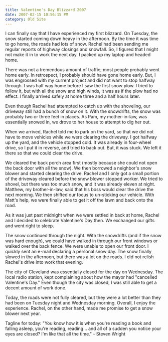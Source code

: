 ```yaml
---
title: Valentine's Day Blizzard 2007
date: 2007-02-15 10:56:15 PM
category: Old Site
---
```


I can finally say that I have experienced my first blizzard. On Tuesday, the snow started coming down heavy in the afternoon. By the time it was time to go home, the roads had lots of snow. Rachel had been sending me regular reports of highway closings and snowfall. So, I figured that I might not make it in to work the next day. I packed up my laptop and headed home.

There was not a tremendous amount of traffic; most people probably went home early. In retrospect, I probably should have gone home early. But, I was engrossed with my current project and did not want to stop halfway through. I was half way home before I saw the first snow plow. I tried to follow it, but with all the snow and high winds, it was as if the plow had no effect. I finally arrived safely at home three and a half hours later.

Even though Rachel had attempted to catch up with the shoveling, our driveway still had a bunch of snow on it. With the snowdrifts, the snow was probably two or three feet in places. As Pam, my mother-in-law, was essentially snowed in, we drove to her house to attempt to dig her out.

When we arrived, Rachel told me to park on the yard, so that we did not have to move vehicles while we were clearing the driveway. I got halfway up the yard, and the vehicle stopped cold. It was already in four-wheel drive, so I put it in reverse, and tried to back out. But, it was stuck. We left it there so that we could clear the drive.

We cleared the back porch area first (mostly because she could not open the back door with all the snow). We then borrowed a neighbor's snow blower and started clearing the drive. Rachel and I only got a small portion of the driveway cleared before the snow blower stopped worker. We tried to shovel, but there was too much snow, and it was already eleven at night. Matthew, my brother-in-law, said that his boss would clear the drive the next morning. We then shifted our focus to un-sticking our vehicle. With Matt's help, we were finally able to get it off the lawn and back onto the road.

As it was just past midnight when we were settled in back at home, Rachel and I decided to celebrate Valentine's Day then. We exchanged our gifts and went right to sleep.

The snow continued through the night. With the snowdrifts (and if the snow was hard enough), we could have walked in through our front windows or walked over the back fence. We were unable to open our front door. I quickly sent an e-mail declaring a personal snow day. The snow finally slowed in the afternoon, but there was a lot on the roads. I did not relish Rachel's drive into work that evening.

The city of Cleveland was essentially closed for the day on Wednesday. The local radio station, kept complaining about how the mayor had "cancelled Valentine's Day." Even though the city was closed, I was still able to get a decent amount of work done.

Today, the roads were not fully cleared, but they were a lot better than they had been on Tuesday night and Wednesday morning. Overall, I enjoy the experience. Rachel, on the other hand, made me promise to get a snow blower next year.

Tagline for today: "You know how it is when you're reading a book and falling asleep, you're reading, reading... and all of a sudden you notice your eyes are closed? I'm like that all the time." - Steven Wright

